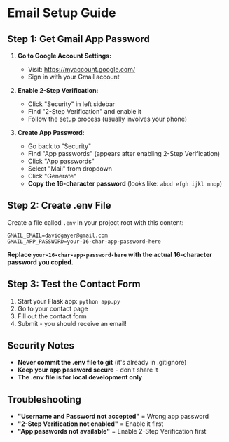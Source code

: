 # Email Setup Guide

## Step 1: Get Gmail App Password

1. **Go to Google Account Settings:**
   - Visit: https://myaccount.google.com/
   - Sign in with your Gmail account

2. **Enable 2-Step Verification:**
   - Click "Security" in left sidebar
   - Find "2-Step Verification" and enable it
   - Follow the setup process (usually involves your phone)

3. **Create App Password:**
   - Go back to "Security"
   - Find "App passwords" (appears after enabling 2-Step Verification)
   - Click "App passwords"
   - Select "Mail" from dropdown
   - Click "Generate"
   - **Copy the 16-character password** (looks like: `abcd efgh ijkl mnop`)

## Step 2: Create .env File

Create a file called `.env` in your project root with this content:

```
GMAIL_EMAIL=davidgayer@gmail.com
GMAIL_APP_PASSWORD=your-16-char-app-password-here
```

**Replace `your-16-char-app-password-here` with the actual 16-character password you copied.**

## Step 3: Test the Contact Form

1. Start your Flask app: `python app.py`
2. Go to your contact page
3. Fill out the contact form
4. Submit - you should receive an email!

## Security Notes

- **Never commit the .env file to git** (it's already in .gitignore)
- **Keep your app password secure** - don't share it
- **The .env file is for local development only**

## Troubleshooting

- **"Username and Password not accepted"** = Wrong app password
- **"2-Step Verification not enabled"** = Enable it first
- **"App passwords not available"** = Enable 2-Step Verification first 